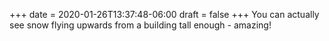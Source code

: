 +++
date = 2020-01-26T13:37:48-06:00
draft = false
+++
You can actually see snow flying upwards from a building tall enough - amazing!